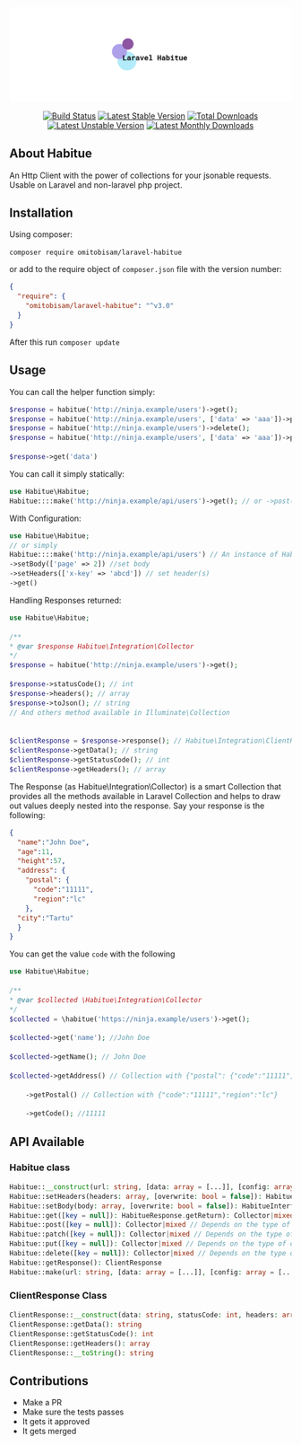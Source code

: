 <p align="center">
<img src="https://github.com/omitobi/assets/blob/master/laravel-habitue-assets/twitter_header_photo_2.png">
</p>

<p align="center">
<a href="https://travis-ci.com/omitobi/laravel-habitue"> <img src="https://travis-ci.com/omitobi/laravel-habitue.svg?branch=master" alt="Build Status"/></a>
<a href="https://packagist.org/packages/omitobisam/laravel-habitue"> <img src="https://poser.pugx.org/omitobisam/laravel-habitue/version" alt="Latest Stable Version"/></a>
<a href="https://packagist.org/packages/omitobisam/laravel-habitue"> <img src="https://poser.pugx.org/omitobisam/laravel-habitue/downloads" alt="Total Downloads"/></a>
<a href="https://packagist.org/packages/omitobisam/laravel-habitue"> <img src="https://poser.pugx.org/omitobisam/laravel-habitue/v/unstable" alt="Latest Unstable Version"/></a>
<a href="https://packagist.org/packages/omitobisam/laravel-habitue"> <img src="https://poser.pugx.org/omitobisam/laravel-habitue/d/monthly" alt="Latest Monthly Downloads"/></a>
</p>

## About Habitue
An Http Client with the power of collections for your jsonable requests. Usable on Laravel and non-laravel php project.

## Installation

Using composer:

`composer require omitobisam/laravel-habitue`

or add to the require object of `composer.json` file with the version number:

```json
{
  "require": {
    "omitobisam/laravel-habitue": "^v3.0" 
  }
}
```

After this run `composer update`

## Usage

You can call the helper function simply:

```php
$response = habitue('http://ninja.example/users')->get();
$response = habitue('http://ninja.example/users', ['data' => 'aaa'])->post();
$response = habitue('http://ninja.example/users')->delete();
$response = habitue('http://ninja.example/users', ['data' => 'aaa'])->patch();

$response->get('data')
```

You can call it simply statically:

```php
use Habitue\Habitue;
Habitue::::make('http://ninja.example/api/users')->get(); // or ->post() 

```

With Configuration:

```php
use Habitue\Habitue;
// or simply
Habitue::::make('http://ninja.example/api/users') // An instance of Habitue
->setBody(['page' => 2]) //set body
->setHeaders(['x-key' => 'abcd']) // set header(s)
->get()
```

Handling Responses returned:

```php
use Habitue\Habitue;

/**
* @var $response Habitue\Integration\Collector
*/
$response = habitue('http://ninja.example/users')->get();

$response->statusCode(); // int
$response->headers(); // array
$response->toJson(); // string
// And others method available in Illuminate\Collection


$clientResponse = $response->response(); // Habitue\Integration\ClientResponse
$clientResponse->getData(); // string
$clientResponse->getStatusCode(); // int
$clientResponse->getHeaders(); // array
```

The Response (as Habitue\Integration\Collector) is a smart Collection that provides all the methods available in Laravel Collection and helps to draw out values deeply nested into the response.
Say your response is the following:

```json
{
  "name":"John Doe",
  "age":11,
  "height":57,
  "address": {
    "postal": {
      "code":"11111",
      "region":"lc"
    },
  "city":"Tartu"
  }
}
```

You can get the value `code`  with the following

```php
use Habitue\Habitue;

/**
* @var $collected \Habitue\Integration\Collector
*/
$collected = \habitue('https://ninja.example/users')->get();

$collected->get('name'); //John Doe

$collected->getName(); // John Doe

$collected->getAddress() // Collection with {"postal": {"code":"11111","region":"lc"}, "city":"Tartu"}

    ->getPostal() // Collection with {"code":"11111","region":"lc"}

    ->getCode(); //11111
```

## API Available

### Habitue class

```php
Habitue::__construct(url: string, [data: array = [...]], [config: array = [...]])
Habitue::setHeaders(headers: array, [overwrite: bool = false]): HabitueInterface
Habitue::setBody(body: array, [overwrite: bool = false]): HabitueInterface
Habitue::get([key = null]): HabitueResponse.getReturn): Collector|mixed // Depends on the type of configuration at config: 'habitue.return'
Habitue::post([key = null]): Collector|mixed // Depends on the type of configuration at config: 'habitue.return'
Habitue::patch([key = null]): Collector|mixed // Depends on the type of configuration at config: 'habitue.return'
Habitue::put([key = null]): Collector|mixed // Depends on the type of configuration at config: 'habitue.return'
Habitue::delete([key = null]): Collector|mixed // Depends on the type of configuration at config: 'habitue.return'
Habitue::getResponse(): ClientResponse
Habitue::make(url: string, [data: array = [...]], [config: array = [...]]): HabitueInterface

```

### ClientResponse Class

```php
ClientResponse::__construct(data: string, statusCode: int, headers: array)
ClientResponse::getData(): string
ClientResponse::getStatusCode(): int
ClientResponse::getHeaders(): array
ClientResponse::__toString(): string
```

## Contributions

- Make a PR
- Make sure the tests passes
- It gets it approved
- It gets merged



